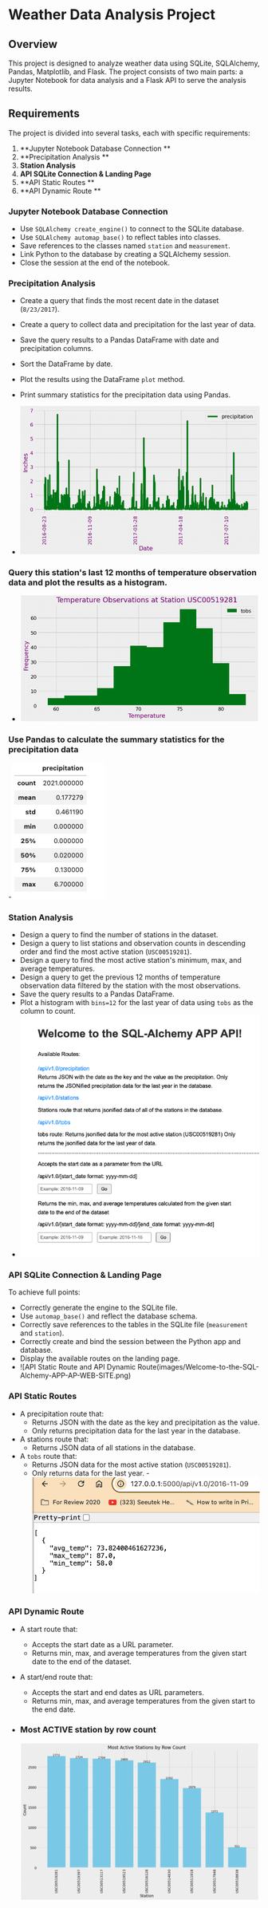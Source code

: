 # Weather Data Analysis Project

## Overview
This project is designed to analyze weather data using SQLite, SQLAlchemy, Pandas, Matplotlib, and Flask. The project consists of two main parts: a Jupyter Notebook for data analysis and a Flask API to serve the analysis results.

## Requirements
The project is divided into several tasks, each with specific requirements:

1. **Jupyter Notebook Database Connection **
2. **Precipitation Analysis **
3. **Station Analysis**
4. **API SQLite Connection & Landing Page**
5. **API Static Routes **
6. **API Dynamic Route **

### Jupyter Notebook Database Connection
- Use `SQLAlchemy create_engine()` to connect to the SQLite database.
- Use `SQLAlchemy automap_base()` to reflect tables into classes.
- Save references to the classes named `station` and `measurement`.
- Link Python to the database by creating a SQLAlchemy session.
- Close the session at the end of the notebook.

### Precipitation Analysis
- Create a query that finds the most recent date in the dataset (`8/23/2017`).
- Create a query to collect data and precipitation for the last year of data.
- Save the query results to a Pandas DataFrame with date and precipitation columns.
- Sort the DataFrame by date.
- Plot the results using the DataFrame `plot` method.
- Print summary statistics for the precipitation data using Pandas.

- ![12 Months of Precipitation Data](images/12monthsofprecipitationdata.png)

### Query this station's last 12 months of temperature observation data and plot the results as a histogram.
- ![12 months of temperature observation data](images/tempetureObservationsATStation-USC00519281.png)

### Use Pandas to calculate the summary statistics for the precipitation data
-![summary statistics for the precipitation data](images/UsePandastocalculatethesummarystatisticsfortheprecipitationdata.png)

### Station Analysis
- Design a query to find the number of stations in the dataset.
- Design a query to list stations and observation counts in descending order and find the most active station (`USC00519281`).
- Design a query to find the most active station's minimum, max, and average temperatures.
- Design a query to get the previous 12 months of temperature observation data filtered by the station with the most observations.
- Save the query results to a Pandas DataFrame.
- Plot a histogram with `bins=12` for the last year of data using `tobs` as the column to count.
- ![Station Analysis Home Pge](images/Welcome-to-the-SQL-Alchemy-APP-AP-WEB-SITE.png)

### API SQLite Connection & Landing Page
To achieve full points:
- Correctly generate the engine to the SQLite file.
- Use `automap_base()` and reflect the database schema.
- Correctly save references to the tables in the SQLite file (`measurement` and `station`).
- Correctly create and bind the session between the Python app and database.
- Display the available routes on the landing page.
- ![API Static Route and API Dynamic Route(images/Welcome-to-the-SQL-Alchemy-APP-AP-WEB-SITE.png)
  
### API Static Routes
- A precipitation route that:
  - Returns JSON with the date as the key and precipitation as the value.
  - Only returns precipitation data for the last year in the database.
- A stations route that:
  - Returns JSON data of all stations in the database.
- A `tobs` route that:
  - Returns JSON data for the most active station (`USC00519281`).
  - Only returns data for the last year.
  -![API Static Routes](images/results_for_start-date.png)

### API Dynamic Route
- A start route that:
  - Accepts the start date as a URL parameter.
  - Returns min, max, and average temperatures from the given start date to the end of the dataset.
- A start/end route that:
  - Accepts the start and end dates as URL parameters.
  - Returns min, max, and average temperatures from the given start to the end date.


- ### Most ACTIVE station by row count

  ![Most Active Stations by Row Count](images/most_active_stations_by_count.png)

